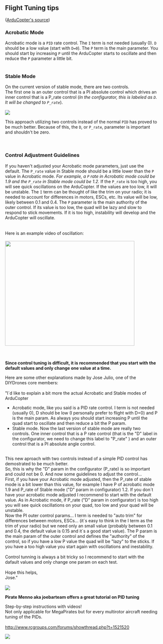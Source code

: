 ## Flight Tuning tips ##

([ArduCopter's source](http://code.google.com/p/arducopter/wiki/Quad_FlightTips))


### Acrobatic Mode ###
Acrobatic mode is a `PID` rate control.  The `I` term is not needed (usually 0).  `D` should be a low value (start with `D=0`).  The `P` term is the main parameter.  You should start by increasing `P` until the ArduCopter starts to oscillate and then reduce the `P` parameter a little bit.
<br>
<br>
<h3>Stable Mode</h3>
On the current version of stable mode, there are two controls.<br>
The first one is an outer control that is a PI absolute control which drives an inner control that is a P_rate control (<i>In the configurator, this is labeled as <code>D</code>. It will be changed to <code>P_rate</code></i>).<br>
<br>
<img src='http://arducopter.googlecode.com/svn/images/instructional/AC_Stable_control.jpg' />

This approach utilizing two controls instead of the normal <code>PID</code> has proved to be much better.  Because of this, the <code>D</code>, or <code>P_rate</code>, parameter is important and shouldn't be zero.<br>
<br>
<br>
<h3>Control Adjustment Guidelines</h3>
If you haven't adjusted your Acrobatic mode parameters, just use the default.  The <code>P_rate</code> value in Stable mode should be a little lower than the <code>P</code> value in Acrobatic mode.  <i>For example, a <code>P</code> rate in Acrobatic mode could be 1.9 and the <code>P_rate</code> in Stable mode could be 1.2.</i>  If the <code>P_rate</code> is too high, you will see quick oscillations on the ArduCopter. If the values are too low, it will be unstable.  The <code>I</code> term can be thought of like the trim on your radio; it is needed to account for differences in motors, ESCs, etc.  Its value will be low, likely between 0.1 and 0.4.  The <code>P</code> parameter is the main authority of the outer control.  If its value is too low, the quad will be lazy and slow to respond to stick movements.  If it is too high, instability will develop and the ArduCopter will oscillate.<br>
<br>
<br>
Here is an example video of oscillation:<br>
<br>
<a href='http://www.youtube.com/watch?feature=player_embedded&v=4bbpXBuPWSg' target='_blank'><img src='http://img.youtube.com/vi/4bbpXBuPWSg/0.jpg' width='425' height=344 /></a><br>
<br>
<br>

<b>Since control tuning is difficult, it is recommended that you start with the default values and only change one value at a time.</b>

Here are some other explanations made by Jose Julio, one of the DIYDrones core members:<br>
<br>
"I´d like to explain a bit more the actual Acrobatic and Stable modes of ArduCopter<br>
- Acrobatic mode, like you said is a PID rate control. I term is not needed (usually 0), D should be low (I personally prefer to flight with D=0) and P is the main param. As always you should start increasing P until the quad start to oscillate and then reduce a bit the P param.<br>
- Stable mode. Now the last version of stable mode are really two controls. One inner control that is a P rate control (that is the "D" label in the configurator, we need to change this label to "P_rate" ) and an outer control that is a PI absolute angle control.<br>
<br>
This new aproach with two controls instead of a simple PID control has demostrated to be much better.<br>
So, this is why the "D" param in the configurator (P_rate) is so important and could not be 0. And now some guidelines to adjust the control...<br>
First, if you have your Acrobatic mode adjusted, then the P_rate of stable mode is a bit lower than this value, for example I have P of acrobatic mode 1.9 and P_rate of Stable mode ("D" param in configurator) 1.2. If you don´t have your acrobatic mode adjusted I recommend to start with the default value. As in Acrobatic mode, if P_rate ("D" param in configurator) is too high you will see quick oscillations on your quad, too low and your quad will be unstable.<br>
Now the PI outer control params... I term is needed to "auto trim" for differences between motors, ESCs... (it´s easy to think in the I term as the trim of your radio) but we need only an small value (probably between 0.1 and 0.4, the default value is 0.15 and it´s a good start value). The P param is the main param of the outer control and defines the "authority" of the control, so if you have a low P value the quad will be "lazy" to the sticks. If you have a too high value you start again with oscillations and inestability.<br>
<br>
Control tunning is always a bit tricky so I recommend to start with the dafault values and only change one param on each test.<br>
<br>
Hope this helps,<br>
Jose."<br>
<br>
<img src='http://www.board-portal.de/ArduWiino/divider.gif' />

<b>Pirate Menno aka joebarteam offers a great tutorial on PID tuning</b>


Step-by-step instructions with videos!<br>
Not only applicable for MegaPirates but for every multirotor aircraft needing tuning of the PIDs.<br>
<br>
<a href='http://www.rcgroups.com/forums/showthread.php?t=1521520'>http://www.rcgroups.com/forums/showthread.php?t=1521520</a>

<img src='http://www.board-portal.de/ArduWiino/divider.gif' />